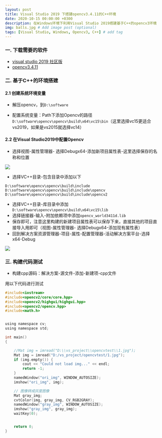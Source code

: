 ```yaml
---
layout: post
title: Visual Studio 2019 下搭建opencv3.4.11的C++环境
date: 2020-10-15 00:00:00 +0300
description: 在Windows环境下利用Visual Studio 2019搭建基于C++的opencv3环境 # Add post description (optional)
img: balls.jpg # Add image post (optional)
tags: [Visual Studio, Windows, Opencv3, C++] # add tag
---
```


### 一. 下载需要的软件

* [visual studio 2019 社区版](https://visualstudio.microsoft.com/zh-hans/downloads/)
* [opencv3.4.11](https://opencv.org/releases/)


### 二. 基于C++的环境搭建
#### 2.1 创建系统环境变量
* 解压opencv，到`D:\software`

* 配置系统变量：Path下添加Opencv的路径`D:\software\opencv\opencv\build\x64\vc15\bin`（这里选择vc15更适合vs2019，如果是vs2015就选择vc14）

#### 2.2 在Visual Studio2019中配置Opencv
* 选择视图-属性管理器- 选择Debugx64-添加新项目属性表-这里选择保存的名称和位置

![](https://tva1.sinaimg.cn/large/007S8ZIlgy1gjrjssvz0fj30qc0hydg5.jpg)
* 选择VC++目录-包含目录中添加以下
```
D:\software\opencv\opencv\build\include
D:\software\opencv\opencv\build\include\opencv
D:\software\opencv\opencv\build\include\opencv2
```

* 选择VC++目录-库目录中添加`D:\software\opencv\opencv\build\x64\vc15\lib`
* 选择链接器-输入-附加依赖项中添加`opencv_world3411d.lib`
* 保存即可，注意这里构建的新建项目属性表可以保存下来，直接其他的项目直接导入用即可（视图-属性管理器- 选择Debugx64-添加现有属性表）
* 回到解决方案资源管理器-项目-属性-配置管理器-活动解决方案平台-选择x64-Debug

![](https://tva1.sinaimg.cn/large/007S8ZIlgy1gjrjt4rjq6j30j50dfmx9.jpg)

### 三. 构建代码测试

* 构建cpp源码：解决方案-源文件-添加-新建项-cpp文件

用以下代码进行测试

```c
#include<iostream>
#include<opencv2/core/core.hpp>
#include<opencv2/highgui/highgui.hpp>
#include<opencv2/opencv.hpp>
#include<math.h>


using namespace cv;
using namespace std;

int main()
{

	//Mat img = imread("D:\\vs_project\\opencvtest\\1.jpg");
	Mat img = imread("D:/vs_project/opencvtest/1.jpg");
	if (img.empty()) {
		cout << "Could not load img..." << endl;
		return -1;
	}
	namedWindow("ori_img", WINDOW_AUTOSIZE);
	imshow("ori_img", img);

	// 图像转成灰度图像
	Mat gray_img;
	cvtColor(img, gray_img, CV_RGB2GRAY);
	namedWindow("gray_img", WINDOW_AUTOSIZE);
	imshow("gray_img", gray_img);
	waitKey(0);


	return 0;
}
```



